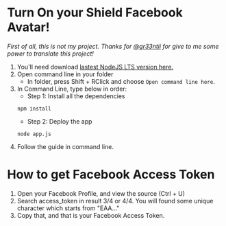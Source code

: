 # Turn On your Shield Facebook Avatar!

*First of all, this is not my project. Thanks for [@gr33ntii](https://github.com/gr33ntii/shield_facebook) for give to me some power to translate this project!*

1. You'll need download [lastest NodeJS LTS version here.](https://nodejs.org/en/download/)
2. Open command line in your folder
    * In folder, press Shift + RClick and choose `Open command line here`.
3. In Command Line, type below in order:
    * Step 1: Install all the dependencies
    ```
    npm install
    ```
    * Step 2: Deploy the app
    ```
    node app.js
    ```
4. Follow the guide in command line.

# How to get Facebook Access Token

1. Open your Facebook Profile, and view the source (Ctrl + U)
2. Search access_token in result 3/4 or 4/4. You will found some unique character which starts from "EAA..."
3. Copy that, and that is your Facebook Access Token.